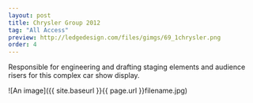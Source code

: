 ```yaml
---
layout: post
title: Chrysler Group 2012
tag: "All Access"
preview: http://ledgedesign.com/files/gimgs/69_1chrysler.png
order: 4
---
```

Responsible for engineering and drafting staging elements and audience risers for this complex car show display.


![An image]({{ site.baseurl }}{{ page.url }}filename.jpg)

